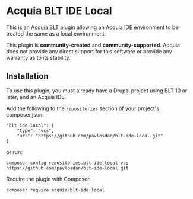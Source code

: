 Acquia BLT IDE Local
====

This is an [Acquia BLT](https://github.com/acquia/blt) plugin allowing an Acquia IDE environment to be treated the same as a local environment.

This plugin is **community-created** and **community-supported**. Acquia does not provide any direct support for this software or provide any warranty as to its stability.

## Installation

To use this plugin, you must already have a Drupal project using BLT 10 or later, and an Acquia IDE.

Add the following to the `repositories` section of your project's composer.json:

```
"blt-ide-local": {
    "type": "vcs",
    "url": "https://github.com/pavlosdan/blt-ide-local.git"
}
```

or run:

```
composer config repositories.blt-ide-local vcs https://github.com/pavlosdan/blt-ide-local.git
```

Require the plugin with Composer:

`composer require acquia/blt-ide-local`
